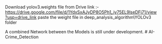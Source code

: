 Download yolov3.weights file from Drive link :- https://drive.google.com/file/d/1YdxSxAJyDP8O5Ph1_jy75EL9lseDFj71/view?usp=drive_link
paste the weight file in deep_analysis_algorithm\YOLOv3 folder

A combined Network between the Models is still under development.
#   A I - C r i m e _ D e t e c t i o n  
 